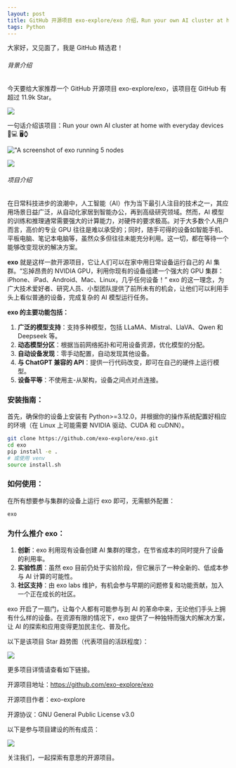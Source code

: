 ```yaml
---
layout: post
title: GitHub 开源项目 exo-explore/exo 介绍，Run your own AI cluster at home with everyday devices 📱💻 🖥️⌚
tags: Python
---
```


大家好，又见面了，我是 GitHub 精选君！

###### 背景介绍

今天要给大家推荐一个 GitHub 开源项目 exo-explore/exo，该项目在 GitHub 有超过 11.9k Star。

![](https://stats.deeptrain.net/repo/exo-explore/exo/?theme=light)

一句话介绍该项目：Run your own AI cluster at home with everyday devices 📱💻 🖥️⌚




!["A screenshot of exo running 5 nodes](https://raw.githubusercontent.com/exo-explore/exo/master/docs/exo-screenshot.png)

![](https://raw.githubusercontent.com/exo-explore/exo/master//docs/exo-logo-transparent.png)


###### 项目介绍

在日常科技进步的浪潮中，人工智能（AI）作为当下最引人注目的技术之一，其应用场景日益广泛，从自动化家居到智能办公，再到高级研究领域。然而，AI 模型的训练和推理通常需要强大的计算能力，对硬件的要求极高。对于大多数个人用户而言，高价的专业 GPU 往往是难以承受的；同时，随手可得的设备如智能手机、平板电脑、笔记本电脑等，虽然众多但往往未能充分利用。这一切，都在等待一个能够改变现状的解决方案。

**exo** 就是这样一款开源项目，它让人们可以在家中用日常设备运行自己的 AI 集群。“忘掉昂贵的 NVIDIA GPU，利用你现有的设备组建一个强大的 GPU 集群：iPhone、iPad、Android、Mac、Linux，几乎任何设备！” exo 的这一理念，为广大技术爱好者、研究人员、小型团队提供了前所未有的机会，让他们可以利用手头上看似普通的设备，完成复杂的 AI 模型运行任务。

**exo 的主要功能包括：**

1. **广泛的模型支持**：支持多种模型，包括 LLaMA、Mistral、LlaVA、Qwen 和 Deepseek 等。
2. **动态模型分区**：根据当前网络拓扑和可用设备资源，优化模型的分配。
3. **自动设备发现**：零手动配置，自动发现其他设备。
4. **与 ChatGPT 兼容的 API**：提供一行代码改变，即可在自己的硬件上运行模型。
5. **设备平等**：不使用主-从架构，设备之间点对点连接。

### 安装指南：

首先，确保你的设备上安装有 Python>=3.12.0，并根据你的操作系统配置好相应的环境（在 Linux 上可能需要 NVIDIA 驱动、CUDA 和 cuDNN）。

```sh
git clone https://github.com/exo-explore/exo.git
cd exo
pip install -e .
# 或使用 venv
source install.sh
```

### 如何使用：

在所有想要参与集群的设备上运行 exo 即可，无需额外配置：

```sh
exo
```

### 为什么推介 exo：

1. **创新**：exo 利用现有设备创建 AI 集群的理念，在节省成本的同时提升了设备的利用率。
2. **实验性质**：虽然 exo 目前仍处于实验阶段，但它展示了一种全新的、低成本参与 AI 计算的可能性。
3. **社区支持**：由 exo labs 维护，有机会参与早期的问题修复和功能贡献，加入一个正在成长的社区。

exo 开启了一扇门，让每个人都有可能参与到 AI 的革命中来，无论他们手头上拥有什么样的设备。在资源有限的情况下，exo 提供了一种独特而强大的解决方案，让 AI 的探索和应用变得更加民主化、普及化。

以下是该项目 Star 趋势图（代表项目的活跃程度）：

![](https://api.star-history.com/svg?repos=exo-explore/exo&type=Timeline)

更多项目详情请查看如下链接。

开源项目地址：https://github.com/exo-explore/exo 

开源项目作者：exo-explore

开源协议：GNU General Public License v3.0

以下是参与项目建设的所有成员：

![](https://contrib.rocks/image?repo=exo-explore/exo)

关注我们，一起探索有意思的开源项目。

